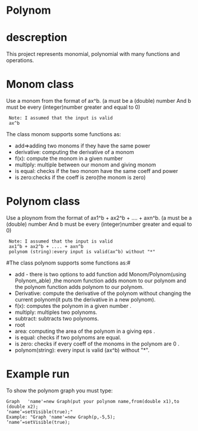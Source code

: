 # Polynom

# descreption
This	project	represents	monomial,	polynomial	with	many	functions	and	operations.

# Monom	class
Use	a	monom	from	the	format	of	ax^b. (a	must	be	a	(double)	number And	b	must	be	every	(integer)number	greater	and	equal	to	0)
```
 Note: I assumed that the input is valid
 ax^b
 ```
 
The	class	monom	supports	some	functions	as:
* add=>adding	two	monoms	if	they	have	the	same	power
* derivative:	computing	the	derivative	of	a	monom
* f(x):	compute	the	monom in	a	given	number
* multiply:	multiple	between	our	monom	and	giving	monom
* is	equal:	checks	if	the	two	monom	have	the	same	coeff	and	power
* is	zero:checks	if	the	coeff	is	zero(the	monom	is	zero)


# Polynom	class
Use	a	ploynom	from	the	format	of	ax1^b	+	ax2^b	+	....	+	axn^b. (a	must	be	a	(double)	number And	b	must	be	every	(integer)number	greater	and	equal	to	0)
```
 Note: I assumed that the input is valid
 ax1^b + ax2^b + .... + axn^b
 polynom (string):every input is valid(ax^b) without "*"
```
#The	class	polynom	supports	some	functions	as:#
* add	- there	is	two	options	to	add	function	add	Monom/Polynom(using Polynom_able)	,the	monom	function	adds	monom	to	our	polynom	and	the	polynom	function	adds polynom	to our	polynom.
* Derivative:	compute	the	derivative	of	the	polynom	without	changing	the current	polynom(it	puts	the	derivative	in	a	new	polynom).
* f(x):	computes	the	polynom	in	a	given	number	.
* multiply:	multiples	two	polynoms.
* subtract:	subtracts	two	polynoms.
* root
* area:	computing	the	area	of	the	polynom	in	a	giving	eps	.
* is	equal:	checks	if	two	polynoms	are	equal.
* is	zero:	checks	if	every	coeff	of	the	monoms	in	the	polynom	are	0	.
* polynom(string):	every	input	is	valid	(ax^b)	without	"*".

# Example	run
To	show	the	polynom	graph	you	must	type:
```
Graph	'name'=new Graph(put your polynom name,from(double x1),to	(double	x2);
‘name’=setVisible(true);"
Example: "Graph	'name'=new Graph(p,-5,5);
‘name’=setVisible(true); 
```
